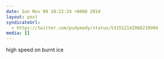 ```yaml
---
date: Sun Nov 09 18:22:24 +0000 2014
layout: post
syndicateUrl:
  - https://twitter.com/pudymody/status/531512142068219904
media: []
---
```

high speed on burnt ice

